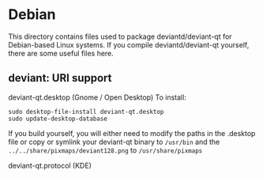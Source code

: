 
Debian
====================
This directory contains files used to package deviantd/deviant-qt
for Debian-based Linux systems. If you compile deviantd/deviant-qt yourself, there are some useful files here.

## deviant: URI support ##


deviant-qt.desktop  (Gnome / Open Desktop)
To install:

	sudo desktop-file-install deviant-qt.desktop
	sudo update-desktop-database

If you build yourself, you will either need to modify the paths in
the .desktop file or copy or symlink your deviant-qt binary to `/usr/bin`
and the `../../share/pixmaps/deviant128.png` to `/usr/share/pixmaps`

deviant-qt.protocol (KDE)

